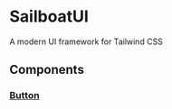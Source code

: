 # SailboatUI

A modern UI framework for Tailwind CSS

## Components

### [Button](https://play.tailwindcss.com/UlgClTBqbl)
